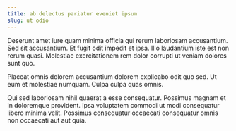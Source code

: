 ```yaml
---
title: ab delectus pariatur eveniet ipsum
slug: ut odio
---
```


Deserunt amet iure quam minima officia qui rerum laboriosam accusantium. Sed sit accusantium. Et fugit odit impedit et ipsa. Illo laudantium iste est non rerum quasi. Molestiae exercitationem rem dolor corrupti ut veniam dolores sunt quo.

Placeat omnis dolorem accusantium dolorem explicabo odit quo sed. Ut eum et molestiae numquam. Culpa culpa quas omnis.

Qui sed laboriosam nihil quaerat a esse consequatur. Possimus magnam et in doloremque provident. Ipsa voluptatem commodi ut modi consequatur libero minima velit. Possimus consequatur occaecati consequatur omnis non occaecati aut aut quia.
